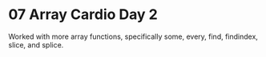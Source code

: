 # 07 Array Cardio Day 2

Worked with more array functions, specifically some, every, find, findindex,
slice, and splice.
